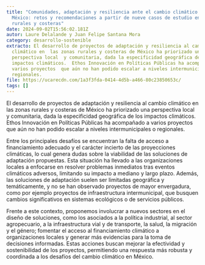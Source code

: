 ```yaml
---
title: "Comunidades, adaptación y resiliencia ante el cambio climático en
  México: retos y recomendaciones a partir de nueve casos de estudio en zonas
  rurales y costeras"
date: 2024-09-02T15:56:02.181Z
autor: Laure Delalande y Juan Felipe Santana Mora
category: desarrollo-sostenible
extracto: El desarrollo de proyectos de adaptación y resiliencia al cambio
  climático en  las zonas rurales y costeras de México ha priorizado una
  perspectiva local  y comunitaria, dada la especificidad geográfica de los
  impactos climáticos.  Ethos Innovación en Políticas Públicas ha acompañado a
  varios proyectos  que aún no han podido escalar a niveles intermunicipales o
  regionales.
file: https://ucarecdn.com/1a3f3fda-0414-4d5b-a466-80c23850653c/
tags: []
---
```

<!--StartFragment-->

El desarrollo de proyectos de adaptación y resiliencia al cambio climático en las zonas rurales y costeras de México ha priorizado una perspectiva local y comunitaria, dada la especificidad geográfica de los impactos climáticos. Ethos Innovación en Políticas Públicas ha acompañado a varios proyectos que aún no han podido escalar a niveles intermunicipales o regionales. 

Entre los principales desafíos se encuentran la falta de acceso a financiamiento adecuado y el carácter incierto de las proyecciones climáticas, lo cual genera dudas sobre la viabilidad de las soluciones de adaptación propuestas. Esta situación ha llevado a las organizaciones locales a enfocarse en resolver problemas inmediatos tras eventos climáticos adversos, limitando su impacto a mediano y largo plazo. Además, las soluciones de adaptación suelen ser limitadas geográfica y temáticamente, y no se han observado proyectos de mayor envergadura, como por ejemplo proyectos de infraestructura intermunicipal, que busquen cambios significativos en sistemas ecológicos o de servicios públicos. 

Frente a este contexto, proponemos involucrar a nuevos sectores en el diseño de soluciones, como los asociados a la política industrial, al sector agropecuario, a la infraestructura vial y de transporte, la salud, la migración y el género; fomentar el acceso al financiamiento climático a organizaciones locales y generar más evidencias para la toma de decisiones informadas. Estas acciones buscan mejorar la efectividad y sostenibilidad de los proyectos, permitiendo una respuesta más robusta y coordinada a los desafíos del cambio climático en México.

<!--EndFragment-->